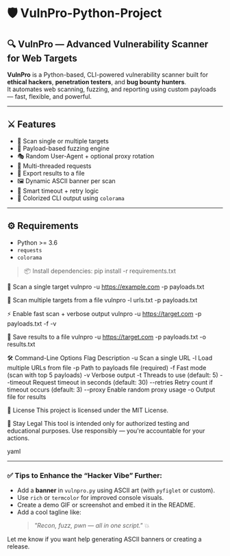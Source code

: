 # 🛡️ VulnPro-Python-Project

## 🔍 VulnPro — Advanced Vulnerability Scanner for Web Targets

**VulnPro** is a Python-based, CLI-powered vulnerability scanner built for **ethical hackers**, **penetration testers**, and **bug bounty hunters**.  
It automates web scanning, fuzzing, and reporting using custom payloads — fast, flexible, and powerful.

---

## ⚔️ Features

- 🎯 Scan single or multiple targets
- 🧪 Payload-based fuzzing engine
- 🎭 Random User-Agent + optional proxy rotation
- 🧵 Multi-threaded requests
- 💾 Export results to a file
- 🖼️ Dynamic ASCII banner per scan
- 🔁 Smart timeout + retry logic
- 🌈 Colorized CLI output using `colorama`

---

## ⚙️ Requirements

- Python >= 3.6
- `requests`
- `colorama`

> 📦 Install dependencies:
pip install -r requirements.txt

🔗 Scan a single target
vulnpro -u https://example.com -p payloads.txt

📜 Scan multiple targets from a file
vulnpro -l urls.txt -p payloads.txt

⚡ Enable fast scan + verbose output
vulnpro -u https://target.com -p payloads.txt -f -v

💾 Save results to a file
vulnpro -u https://target.com -p payloads.txt -o results.txt


🛠️ Command-Line Options
Flag	Description
-u	Scan a single URL
-l	Load multiple URLs from file
-p	Path to payloads file (required)
-f	Fast mode (scan with top 5 payloads)
-v	Verbose output
-t	Threads to use (default: 5)
--timeout	Request timeout in seconds (default: 30)
--retries	Retry count if timeout occurs (default: 3)
--proxy	Enable random proxy usage
-o	Output file for results


📄 License
This project is licensed under the MIT License.

👾 Stay Legal
This tool is intended only for authorized testing and educational purposes.
Use responsibly — you're accountable for your actions.

yaml

---

### ✅ Tips to Enhance the “Hacker Vibe” Further:
- Add a **banner** in `vulnpro.py` using ASCII art (with `pyfiglet` or custom).
- Use `rich` or `termcolor` for improved console visuals.
- Create a demo GIF or screenshot and embed it in the README.
- Add a cool tagline like:
  > _"Recon, fuzz, pwn — all in one script."_ 💥

Let me know if you want help generating ASCII banners or creating a release.
